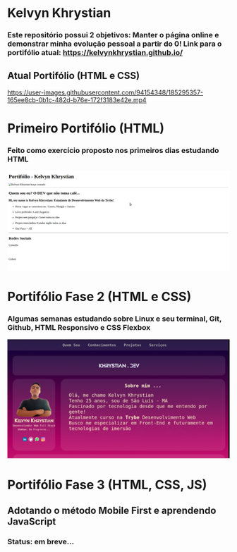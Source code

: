 # Kelvyn Khrystian 
### Este repositório possui 2 objetivos: Manter o página online e demonstrar minha evolução pessoal a partir do 0! Link para o portifólio atual: https://kelvynkhrystian.github.io/

## **Atual Portifólio (HTML e CSS)** 
https://user-images.githubusercontent.com/94154348/185295357-165ee8cb-0b1c-482d-b76e-172f3183e42e.mp4



# **Primeiro Portifólio (HTML)**
### Feito como exercício proposto nos primeiros dias estudando HTML
![primeiro-port](./README/01.png)



# Portifólio Fase 2 (HTML e CSS)
###  Algumas semanas estudando sobre Linux e seu terminal, Git, Github, HTML Responsivo e CSS Flexbox
![seg-port](./README/08.png)


# Portifólio Fase 3  (HTML, CSS, JS)
## Adotando o método Mobile First e aprendendo JavaScript
### Status: em breve...
